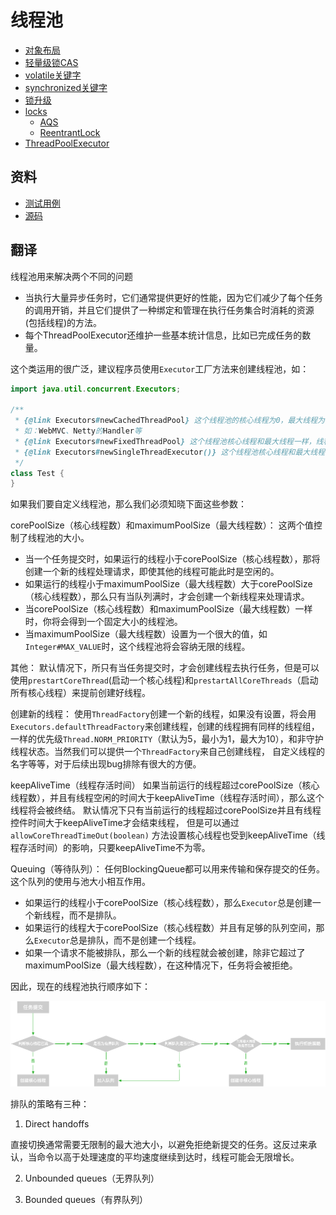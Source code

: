 # 线程池

- [对象布局](./ObjectLayout.md)
- [轻量级锁CAS](./CompareAndSwap.md)
- [volatile关键字](./Volatile.md)
- [synchronized关键字](./Synchronized.md)
- [锁升级](./LockUpgrade.md)
- [locks](../../../../../../src/java.base/share/classes/java/util/concurrent/locks)
    - [AQS](./AQS.md)
    - [ReentrantLock](./ReentrantLock.md)
- [ThreadPoolExecutor](./ThreadPoolExecutor.md)

## 资料

- [测试用例](../../../test/java/cool/zzy/java/util/concurrent/ThreadPoolExecutorTest.java)
- [源码](../../../../../../src/java.base/share/classes/java/util/concurrent/ThreadPoolExecutor.java)

## 翻译

线程池用来解决两个不同的问题

- 当执行大量异步任务时，它们通常提供更好的性能，因为它们减少了每个任务的调用开销，并且它们提供了一种绑定和管理在执行任务集合时消耗的资源(包括线程)的方法。
- 每个ThreadPoolExecutor还维护一些基本统计信息，比如已完成任务的数量。

这个类运用的很广泛，建议程序员使用`Executor`工厂方法来创建线程池，如：

```java
import java.util.concurrent.Executors;

/**
 * {@link Executors#newCachedThreadPool} 这个线程池的核心线程为0，最大线程为{@link Integer#MAX_VALUE}，线程存活时间为60秒，适合短小的业务
 * 如：WebMVC、Netty的Handler等
 * {@link Executors#newFixedThreadPool} 这个线程池核心线程和最大线程一样，线程生存时间为0（默认值），线程池中的线程会一直存在！
 * {@link Executors#newSingleThreadExecutor()} 这个线程池核心线程和最大线程都是一，单例的线程池，保证提交线程执行任务的FIFO
 */
class Test {
}
```

如果我们要自定义线程池，那么我们必须知晓下面这些参数：

corePoolSize（核心线程数）和maximumPoolSize（最大线程数）： 这两个值控制了线程池的大小。

- 当一个任务提交时，如果运行的线程小于corePoolSize（核心线程数），那将创建一个新的线程处理请求，即使其他的线程可能此时是空闲的。
- 如果运行的线程小于maximumPoolSize（最大线程数）大于corePoolSize（核心线程数），那么只有当队列满时，才会创建一个新线程来处理请求。
- 当corePoolSize（核心线程数）和maximumPoolSize（最大线程数）一样时，你将会得到一个固定大小的线程池。
- 当maximumPoolSize（最大线程数）设置为一个很大的值，如`Integer#MAX_VALUE`时，这个线程池将会容纳无限的线程。

其他： 默认情况下，所只有当任务提交时，才会创建线程去执行任务，但是可以使用`prestartCoreThread`(启动一个核心线程)和`prestartAllCoreThreads`（启动所有核心线程）来提前创建好线程。

创建新的线程： 使用`ThreadFactory`创建一个新的线程，如果没有设置，将会用`Executors.defaultThreadFactory`来创建线程，创建的线程拥有同样的线程组，
一样的优先级`Thread.NORM_PRIORITY`（默认为5，最小为1，最大为10），和非守护线程状态。当然我们可以提供一个`ThreadFactory`来自己创建线程， 自定义线程的名字等等，对于后续出现bug排除有很大的方便。

keepAliveTime（线程存活时间） 如果当前运行的线程超过corePoolSize（核心线程数），并且有线程空闲的时间大于keepAliveTime（线程存活时间），那么这个线程将会被终结。
默认情况下只有当前运行的线程超过corePoolSize并且有线程控件时间大于keepAliveTime才会结束线程， 但是可以通过`allowCoreThreadTimeOut(boolean)`
方法设置核心线程也受到keepAliveTime（线程存活时间）的影响，只要keepAliveTime不为零。

Queuing（等待队列）： 任何BlockingQueue都可以用来传输和保存提交的任务。这个队列的使用与池大小相互作用。

- 如果运行的线程小于corePoolSize（核心线程数），那么`Executor`总是创建一个新线程，而不是排队。
- 如果运行的线程大于corePoolSize（核心线程数）并且有足够的队列空间，那么`Executor`总是排队，而不是创建一个线程。
- 如果一个请求不能被排队，那么一个新的线程就会被创建，除非它超过了maximumPoolSize（最大线程数），在这种情况下，任务将会被拒绝。

因此，现在的线程池执行顺序如下：

![线程池执行顺序](./static/image/线程池执行顺序.png)

排队的策略有三种：

1. Direct handoffs

直接切换通常需要无限制的最大池大小，以避免拒绝新提交的任务。这反过来承认，当命令以高于处理速度的平均速度继续到达时，线程可能会无限增长。

2. Unbounded queues（无界队列）

3. Bounded queues（有界队列）

